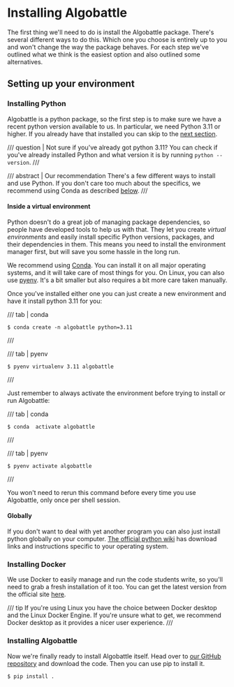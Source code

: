
# Installing Algobattle

The first thing we'll need to do is install the Algobattle package. There's several different ways to do this.
Which one you choose is entirely up to you and won't change the way the package behaves. For each step we've outlined
what we think is the easiest option and also outlined some alternatives.


## Setting up your environment

### Installing Python

Algobattle is a python package, so the first step is to make sure we have a recent python version available to us.
In particular, we need Python 3.11 or higher. If you already have that installed you can skip to the
[next section](#installing-docker).

/// question | Not sure if you've already got python 3.11?
You can check if you've already installed Python and what version it is by running `python --version`.
///

/// abstract | Our recommendation
There's a few different ways to install and use Python. If you don't care too much about the specifics, we recommend
using Conda as described [below](#inside-a-virtual-environment).
///

#### Inside a virtual environment
Python doesn't do a great job of managing package dependencies, so people have developed tools to help us with that.
They let you create _virtual environments_ and easily install specific Python versions, packages, and their
dependencies in them. This means you need to install the environment manager first, but will save you some hassle in
the long run.

We recommend using [Conda](https://anaconda.org/anaconda/conda). You can install it on all major operating systems, and
it will take care of most things for you. On Linux, you can also use [pyenv](https://github.com/pyenv/pyenv). It's a
bit smaller but also requires a bit more care taken manually.

Once you've installed either one you can just create a new environment and have it install python 3.11 for you:

/// tab | conda
```console
$ conda create -n algobattle python=3.11
```
///

/// tab | pyenv
```console
$ pyenv virtualenv 3.11 algobattle
```
///

Just remember to always activate the environment before trying to install or run Algobattle:

/// tab | conda
```console
$ conda  activate algobattle
```
///

/// tab | pyenv
```console
$ pyenv activate algobattle
```
///

You won't need to rerun this command before every time you use Algobattle, only once per shell session.

#### Globally

If you don't want to deal with yet another program you can also just install python globally on your computer.
[The official python wiki](https://wiki.python.org/moin/BeginnersGuide/Download) has download links and instructions
specific to your operating system.

### Installing Docker

We use Docker to easily manage and run the code students write, so you'll need to grab a fresh installation of it too.
You can get the latest version from the official site [here](https://www.docker.com/).

/// tip
If you're using Linux you have the choice between Docker desktop and the Linux Docker Engine. If you're unsure what to
get, we recommend Docker desktop as it provides a nicer user experience.
///


### Installing Algobattle

Now we're finally ready to install Algobattle itself. Head over to
[our GitHub repository](https://github.com/Benezivas/algobattle) and download the code. Then you can use pip to install
it.

```console
$ pip install .
```

